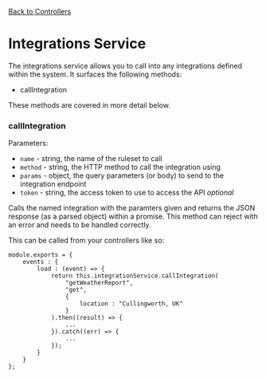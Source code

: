 [Back to Controllers](/documentation/websites/controllers)

# Integrations Service

The integrations service allows you to call into any integrations defined within the system. It surfaces the following methods:

* callIntegration

These methods are covered in more detail below.

### callIntegration

Parameters:

* `name` - string, the name of the ruleset to call
* `method` - string, the HTTP method to call the integration using
* `params` - object, the query parameters (or body) to send to the integration endpoint
* `token` - string, the access token to use to access the API *optional*

Calls the named integration with the paramters given and returns the JSON response (as a parsed object) within a promise. This method can reject with an error and needs to be handled correctly.

This can be called from your controllers like so:

```
module.exports = {
	events : {
		load : (event) => {
			return this.integrationService.callIntegration(
				"getWeatherReport",
				"get",
				{
					location : "Cullingworth, UK"
				}
			).then((result) => {
				...
			}).catch((err) => {
				...
			});
		}
	}
};
```